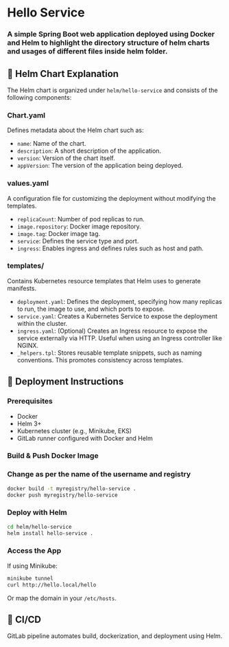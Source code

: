 # Hello Service

### A simple Spring Boot web application deployed using Docker and Helm to highlight the directory structure of helm charts and usages of different files inside helm folder.

## 📁 Helm Chart Explanation

The Helm chart is organized under `helm/hello-service` and consists of the following components:

### Chart.yaml
Defines metadata about the Helm chart such as:
- `name`: Name of the chart.
- `description`: A short description of the application.
- `version`: Version of the chart itself.
- `appVersion`: The version of the application being deployed.

### values.yaml
A configuration file for customizing the deployment without modifying the templates.
- `replicaCount`: Number of pod replicas to run.
- `image.repository`: Docker image repository.
- `image.tag`: Docker image tag.
- `service`: Defines the service type and port.
- `ingress`: Enables ingress and defines rules such as host and path.

### templates/
Contains Kubernetes resource templates that Helm uses to generate manifests.

- `deployment.yaml`: Defines the deployment, specifying how many replicas to run, the image to use, and which ports to expose.
- `service.yaml`: Creates a Kubernetes Service to expose the deployment within the cluster.
- `ingress.yaml`: (Optional) Creates an Ingress resource to expose the service externally via HTTP. Useful when using an Ingress controller like NGINX.
- `_helpers.tpl`: Stores reusable template snippets, such as naming conventions. This promotes consistency across templates.

## 🚀 Deployment Instructions

### Prerequisites

- Docker
- Helm 3+
- Kubernetes cluster (e.g., Minikube, EKS)
- GitLab runner configured with Docker and Helm

### Build & Push Docker Image
### Change as per the name of the username and registry
```sh
docker build -t myregistry/hello-service .
docker push myregistry/hello-service
```

### Deploy with Helm

```sh
cd helm/hello-service
helm install hello-service .
```

### Access the App

If using Minikube:

```sh
minikube tunnel
curl http://hello.local/hello
```

Or map the domain in your `/etc/hosts`.

## 🧪 CI/CD

GitLab pipeline automates build, dockerization, and deployment using Helm.

